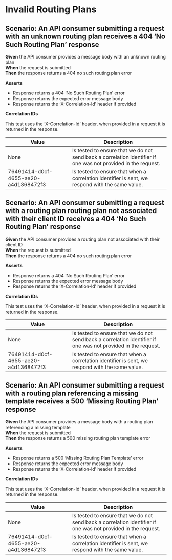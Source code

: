 # Invalid Routing Plans


## Scenario: An API consumer submitting a request with an unknown routing plan receives a 404 ‘No Such Routing Plan’ response

**Given** the API consumer provides a message body with an unknown routing plan
<br/>
**When** the request is submitted
<br/>
**Then** the response returns a 404 no such routing plan error
<br/>

**Asserts**
- Response returns a 404 ‘No Such Routing Plan’ error
- Response returns the expected error message body
- Response returns the ‘X-Correlation-Id’ header if provided

**Correlation IDs**

This test uses the ‘X-Correlation-Id’ header, when provided in a request it is returned in the response.

| Value                                | Description                                                                                                   |
|--------------------------------------|---------------------------------------------------------------------------------------------------------------|
| None                                 | Is tested to ensure that we do not send back a correlation identifier if one was not provided in the request. |
| 76491414-d0cf-4655-ae20-a4d1368472f3 | Is tested to ensure that when a correlation identifier is sent, we respond with the same value.               |


## Scenario: An API consumer submitting a request with a routing plan routing plan not associated with their client ID receives a 404 ‘No Such Routing Plan’ response

**Given** the API consumer provides a routing plan not associated with their client ID
<br/>
**When** the request is submitted
<br/>
**Then** the response returns a 404 no such routing plan error
<br/>

**Asserts**
- Response returns a 404 ‘No Such Routing Plan’ error
- Response returns the expected error message body
- Response returns the ‘X-Correlation-Id’ header if provided

**Correlation IDs**

This test uses the ‘X-Correlation-Id’ header, when provided in a request it is returned in the response.

| Value                                | Description                                                                                                   |
|--------------------------------------|---------------------------------------------------------------------------------------------------------------|
| None                                 | Is tested to ensure that we do not send back a correlation identifier if one was not provided in the request. |
| 76491414-d0cf-4655-ae20-a4d1368472f3 | Is tested to ensure that when a correlation identifier is sent, we respond with the same value.               |


## Scenario: An API consumer submitting a request with a routing plan referencing a missing template receives a 500 ‘Missing Routing Plan’ response

**Given** the API consumer provides a message body with a routing plan referencing a missing template
<br/>
**When** the request is submitted
<br/>
**Then** the response returns a 500 missing routing plan template error
<br/>

**Asserts**
- Response returns a 500 ‘Missing Routing Plan Template’ error
- Response returns the expected error message body
- Response returns the ‘X-Correlation-Id’ header if provided

**Correlation IDs**

This test uses the ‘X-Correlation-Id’ header, when provided in a request it is returned in the response.

| Value                                | Description                                                                                                   |
|--------------------------------------|---------------------------------------------------------------------------------------------------------------|
| None                                 | Is tested to ensure that we do not send back a correlation identifier if one was not provided in the request. |
| 76491414-d0cf-4655-ae20-a4d1368472f3 | Is tested to ensure that when a correlation identifier is sent, we respond with the same value.               |
